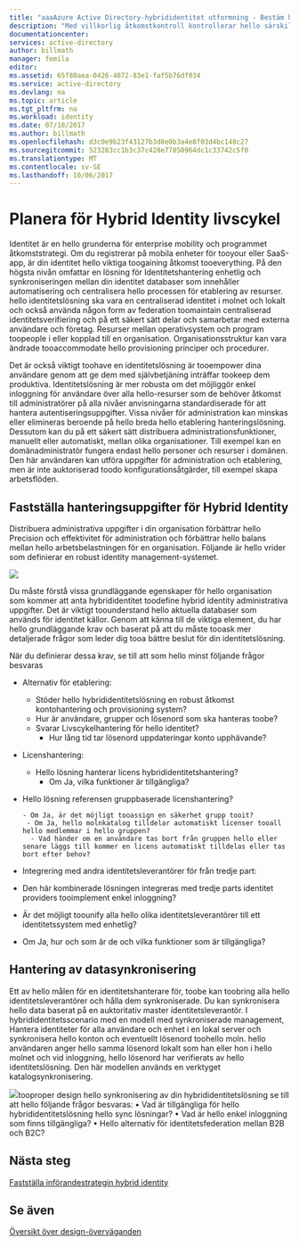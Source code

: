 ```yaml
---
title: "aaaAzure Active Directory-hybrididentitet utformning - Bestäm hanteringsuppgifter för hybrid identity | Microsoft Docs"
description: "Med villkorlig åtkomstkontroll kontrollerar hello särskilda villkor som du väljer när du autentiserar användaren hello och innan åtkomst toohello program i Azure Active Directory. När dessa villkor är uppfyllda, hello användare autentiseras och tillåtet åtkomst toohello program."
documentationcenter: 
services: active-directory
author: billmath
manager: femila
editor: 
ms.assetid: 65f80aea-0426-4072-83e1-faf5b76df034
ms.service: active-directory
ms.devlang: na
ms.topic: article
ms.tgt_pltfrm: na
ms.workload: identity
ms.date: 07/18/2017
ms.author: billmath
ms.openlocfilehash: d3c0e9b23f43127b3d8e0b3a4e8f03d4bc148c27
ms.sourcegitcommit: 523283cc1b3c37c428e77850964dc1c33742c5f0
ms.translationtype: MT
ms.contentlocale: sv-SE
ms.lasthandoff: 10/06/2017
---
```

# <a name="plan-for-hybrid-identity-lifecycle"></a>Planera för Hybrid Identity livscykel
Identitet är en hello grunderna för enterprise mobility och programmet åtkomststrategi. Om du registrerar på mobila enheter för tooyour eller SaaS-app, är din identitet hello viktiga toogaining åtkomst tooeverything. På den högsta nivån omfattar en lösning för Identitetshantering enhetlig och synkroniseringen mellan din identitet databaser som innehåller automatisering och centralisera hello processen för etablering av resurser. hello identitetslösning ska vara en centraliserad identitet i molnet och lokalt och också använda någon form av federation toomaintain centraliserad identitetsverifiering och på ett säkert sätt delar och samarbetar med externa användare och företag. Resurser mellan operativsystem och program toopeople i eller kopplad till en organisation. Organisationsstruktur kan vara ändrade tooaccommodate hello provisioning principer och procedurer.

Det är också viktigt toohave en identitetslösning är tooempower dina användare genom att ge dem med självbetjäning inträffar tookeep dem produktiva. Identitetslösning är mer robusta om det möjliggör enkel inloggning för användare över alla hello-resurser som de behöver åtkomst till administratörer på alla nivåer anvisningarna standardiserade för att hantera autentiseringsuppgifter. Vissa nivåer för administration kan minskas eller elimineras beroende på hello breda hello etablering hanteringslösning. Dessutom kan du på ett säkert sätt distribuera administrationsfunktioner, manuellt eller automatiskt, mellan olika organisationer. Till exempel kan en domänadministratör fungera endast hello personer och resurser i domänen. Den här användaren kan utföra uppgifter för administration och etablering, men är inte auktoriserad toodo konfigurationsåtgärder, till exempel skapa arbetsflöden.

## <a name="determine-hybrid-identity-management-tasks"></a>Fastställa hanteringsuppgifter för Hybrid Identity
Distribuera administrativa uppgifter i din organisation förbättrar hello Precision och effektivitet för administration och förbättrar hello balans mellan hello arbetsbelastningen för en organisation. Följande är hello vrider som definierar en robust identity management-systemet.

 ![](./media/hybrid-id-design-considerations/Identity_management_considerations.png)

Du måste förstå vissa grundläggande egenskaper för hello organisation som kommer att anta hybrididentitet toodefine hybrid identity administrativa uppgifter. Det är viktigt toounderstand hello aktuella databaser som används för identitet källor. Genom att känna till de viktiga element, du har hello grundläggande krav och baserat på att du måste tooask mer detaljerade frågor som leder dig tooa bättre beslut för din identitetslösning.  

När du definierar dessa krav, se till att som hello minst följande frågor besvaras

* Alternativ för etablering: 
  
  * Stöder hello hybrididentitetslösning en robust åtkomst kontohantering och provisioning system?
  * Hur är användare, grupper och lösenord som ska hanteras toobe?
  * Svarar Livscykelhantering för hello identitet? 
    * Hur lång tid tar lösenord uppdateringar konto upphävande?
* Licenshantering: 
  
  * Hello lösning hanterar licens hybrididentitetshantering?
    * Om Ja, vilka funktioner är tillgängliga?
* Hello lösning referensen gruppbaserade licenshantering? 
  
      - Om Ja, är det möjligt tooassign en säkerhet grupp tooit? 
       - Om Ja, hello molnkatalog tilldelar automatiskt licenser tooall hello medlemmar i hello gruppen? 
        - Vad händer om en användare tas bort från gruppen hello eller senare läggs till kommer en licens automatiskt tilldelas eller tas bort efter behov? 
* Integrering med andra identitetsleverantörer för från tredje part:
* Den här kombinerade lösningen integreras med tredje parts identitet providers tooimplement enkel inloggning?
* Är det möjligt toounify alla hello olika identitetsleverantörer till ett identitetssystem med enhetlig?
* Om Ja, hur och som är de och vilka funktioner som är tillgängliga?

## <a name="synchronization-management"></a>Hantering av datasynkronisering
Ett av hello målen för en identitetshanterare för, toobe kan toobring alla hello identitetsleverantörer och hålla dem synkroniserade. Du kan synkronisera hello data baserat på en auktoritativ master identitetsleverantör. I hybrididentitetsscenario med en modell med synkroniserade management, Hantera identiteter för alla användare och enhet i en lokal server och synkronisera hello konton och eventuellt lösenord toohello moln. hello användaren anger hello samma lösenord lokalt som han eller hon i hello molnet och vid inloggning, hello lösenord har verifierats av hello identitetslösning. Den här modellen används en verktyget katalogsynkronisering.

![](./media/hybrid-id-design-considerations/Directory_synchronization.png)tooproper design hello synkronisering av din hybrididentitetslösning se till att hello följande frågor besvaras: • Vad är tillgängliga för hello hybrididentitetslösning hello sync lösningar?
• Vad är hello enkel inloggning som finns tillgängliga?
• Hello alternativ för identitetsfederation mellan B2B och B2C?

## <a name="next-steps"></a>Nästa steg
[Fastställa införandestrategin hybrid identity](active-directory-hybrid-identity-design-considerations-lifecycle-adoption-strategy.md)

## <a name="see-also"></a>Se även
[Översikt över design-överväganden](active-directory-hybrid-identity-design-considerations-overview.md)

